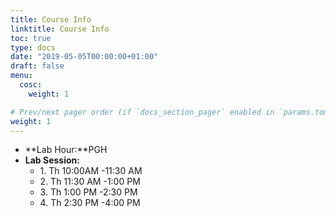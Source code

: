 ```yaml
---
title: Course Info
linktitle: Course Info
toc: true
type: docs
date: "2019-05-05T00:00:00+01:00"
draft: false
menu:
  cosc:
    weight: 1

# Prev/next pager order (if `docs_section_pager` enabled in `params.toml`)
weight: 1
---
```


*   **Lab Hour:**PGH 
*   **Lab Session:**
    *   1\. Th 10:00AM -11:30 AM
    *   2\. Th 11:30 AM -1:00 PM
    *   3\. Th 1:00 PM -2:30 PM
    *   4\. Th 2:30 PM -4:00 PM